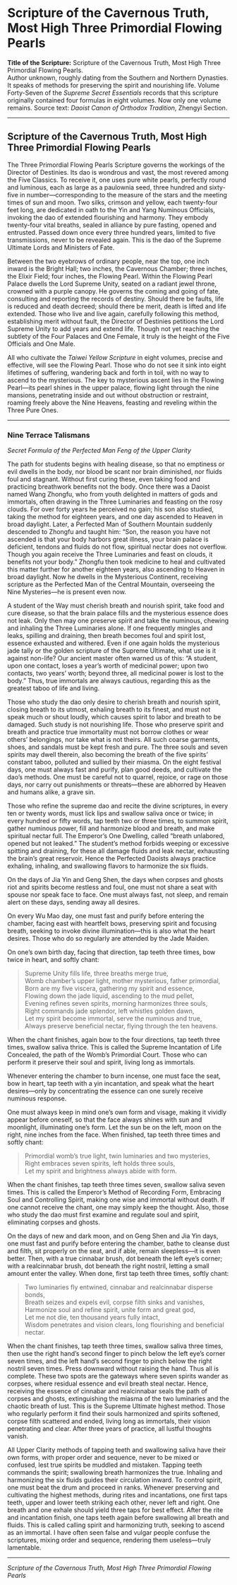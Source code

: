 # Scripture of the Cavernous Truth, Most High Three Primordial Flowing Pearls

**Title of the Scripture:** Scripture of the Cavernous Truth, Most High Three Primordial Flowing Pearls.  
Author unknown, roughly dating from the Southern and Northern Dynasties. It speaks of methods for preserving the spirit and nourishing life. Volume Forty-Seven of the *Supreme Secret Essentials* records that this scripture originally contained four formulas in eight volumes. Now only one volume remains. Source text: *Daoist Canon of Orthodox Tradition*, Zhengyi Section.

---

## Scripture of the Cavernous Truth, Most High Three Primordial Flowing Pearls

The Three Primordial Flowing Pearls Scripture governs the workings of the Director of Destinies. Its dao is wondrous and vast, the most revered among the Five Classics. To receive it, one uses pure white pearls, perfectly round and luminous, each as large as a paulownia seed, three hundred and sixty-five in number—corresponding to the measure of the stars and the meeting times of sun and moon. Two silks, crimson and yellow, each twenty-four feet long, are dedicated in oath to the Yin and Yang Numinous Officials, invoking the dao of extended flourishing and harmony. They embody twenty-four vital breaths, sealed in alliance by pure fasting, opened and entrusted. Passed down once every three hundred years, limited to five transmissions, never to be revealed again. This is the dao of the Supreme Ultimate Lords and Ministers of Fate.

Between the two eyebrows of ordinary people, near the top, one inch inward is the Bright Hall; two inches, the Cavernous Chamber; three inches, the Elixir Field; four inches, the Flowing Pearl. Within the Flowing Pearl Palace dwells the Lord Supreme Unity, seated on a radiant jewel throne, crowned with a purple canopy. He governs the coming and going of fate, consulting and reporting the records of destiny. Should there be faults, life is reduced and death decreed; should there be merit, death is lifted and life extended. Those who live and live again, carefully following this method, establishing merit without fault, the Director of Destinies petitions the Lord Supreme Unity to add years and extend life. Though not yet reaching the subtlety of the Four Palaces and One Female, it truly is the height of the Five Officials and One Male.

All who cultivate the *Taiwei Yellow Scripture* in eight volumes, precise and effective, will see the Flowing Pearl. Those who do not see it sink into eight lifetimes of suffering, wandering back and forth in toil, with no way to ascend to the mysterious. The key to mysterious ascent lies in the Flowing Pearl—its pearl shines in the upper palace, flowing light through the nine mansions, penetrating inside and out without obstruction or restraint, roaming freely above the Nine Heavens, feasting and reveling within the Three Pure Ones.

---

### Nine Terrace Talismans

*Secret Formula of the Perfected Man Feng of the Upper Clarity*

The path for students begins with healing disease, so that no emptiness or evil dwells in the body, nor blood be scant nor brain diminished, nor fluids foul and stagnant. Without first curing these, even taking food and practicing breathwork benefits not the body. Once there was a Daoist named Wang Zhongfu, who from youth delighted in matters of gods and immortals, often drawing in the Three Luminaries and feasting on the rosy clouds. For over forty years he perceived no gain; his son also studied, taking the method for eighteen years, and one day ascended to Heaven in broad daylight. Later, a Perfected Man of Southern Mountain suddenly descended to Zhongfu and taught him: “Son, the reason you have not ascended is that your body harbors great illness, your brain palace is deficient, tendons and fluids do not flow, spiritual nectar does not overflow. Though you again receive the Three Luminaries and feast on clouds, it benefits not your body.” Zhongfu then took medicine to heal and cultivated this matter further for another eighteen years, also ascending to Heaven in broad daylight. Now he dwells in the Mysterious Continent, receiving scripture as the Perfected Man of the Central Mountain, overseeing the Nine Mysteries—he is present even now.

A student of the Way must cherish breath and nourish spirit, take food and cure disease, so that the brain palace fills and the mysterious essence does not leak. Only then may one preserve spirit and take the numinous, chewing and inhaling the Three Luminaries alone. If one frequently mingles and leaks, spilling and draining, then breath becomes foul and spirit lost, essence exhausted and withered. Even if one again holds the mysterious jade tally or the golden scripture of the Supreme Ultimate, what use is it against non-life? Our ancient master often warned us of this: “A student, upon one contact, loses a year’s worth of medicinal power; upon two contacts, two years’ worth; beyond three, all medicinal power is lost to the body.” Thus, true immortals are always cautious, regarding this as the greatest taboo of life and living.

Those who study the dao only desire to cherish breath and nourish spirit, closing breath to its utmost, exhaling breath to its finest, and must not speak much or shout loudly, which causes spirit to labor and breath to be damaged. Such study is not nourishing life. Those who preserve spirit and breath and practice true immortality must not borrow clothes or wear others’ belongings, nor take what is not theirs. All such coarse garments, shoes, and sandals must be kept fresh and pure. The three souls and seven spirits may dwell therein, also becoming the breath of the five spirits’ constant taboo, polluted and sullied by their miasma. On the eight festival days, one must always fast and purify, plan good deeds, and cultivate the dao’s methods. One must be careful not to quarrel, rejoice, or rage on those days, nor carry out punishments or threats—these are abhorred by Heaven and humans alike, a grave sin.

Those who refine the supreme dao and recite the divine scriptures, in every ten or twenty words, must lick lips and swallow saliva once or twice; in every hundred or fifty words, tap teeth two or three times, to summon spirit, gather numinous power, fill and harmonize blood and breath, and make spiritual nectar full. The Emperor’s One Dwelling, called “breath unlabored, opened but not leaked.” The student’s method forbids weeping or excessive spitting and draining, for these all damage fluids and leak nectar, exhausting the brain’s great reservoir. Hence the Perfected Daoists always practice exhaling, inhaling, and swallowing flavors to harmonize the six fluids.

On the days of Jia Yin and Geng Shen, the days when corpses and ghosts riot and spirits become restless and foul, one must not share a seat with spouse nor speak face to face. One must always fast, not sleep, and remain alert on these days, sending away all desires.

On every Wu Mao day, one must fast and purify before entering the chamber, facing east with heartfelt bows, preserving spirit and focusing breath, seeking to invoke divine illumination—this is also what the heart desires. Those who do so regularly are attended by the Jade Maiden.

On one’s own birth day, facing that direction, tap teeth three times, bow twice in heart, and softly chant:

> Supreme Unity fills life, three breaths merge true,  
> Womb chamber’s upper light, mother mysterious, father primordial,  
> Born are my five viscera, gathering my spirit and essence,  
> Flowing down the jade liquid, ascending to the mud pellet,  
> Evening refines seven spirits, morning harmonizes three souls,  
> Right commands jade splendor, left whistles golden dawn,  
> Let my spirit become immortal, serve the numinous and true,  
> Always preserve beneficial nectar, flying through the ten heavens.

When the chant finishes, again bow to the four directions, tap teeth three times, swallow saliva thrice. This is called the Supreme Incantation of Life Concealed, the path of the Womb’s Primordial Court. Those who can perform it preserve their soul and spirit, living long as immortals.

Whenever entering the chamber to burn incense, one must face the seat, bow in heart, tap teeth with a yin incantation, and speak what the heart desires—only by concentrating the essence can one surely receive numinous response.

One must always keep in mind one’s own form and visage, making it vividly appear before oneself, so that the face always shines with sun and moonlight, illuminating one’s form. Let the sun be on the left, moon on the right, nine inches from the face. When finished, tap teeth three times and softly chant:

> Primordial womb’s true light, twin luminaries and two mysteries,  
> Right embraces seven spirits, left holds three souls,  
> Let my spirit and brightness always abide with form.

When the chant finishes, tap teeth three times seven, swallow saliva seven times. This is called the Emperor’s Method of Recording Form, Embracing Soul and Controlling Spirit, making one wise and immortal without death. If one cannot receive the chant, one may simply keep the thought. Also, those who study the dao must first examine and regulate soul and spirit, eliminating corpses and ghosts.

On the days of new and dark moon, and on Geng Shen and Jia Yin days, one must fast and purify before entering the chamber, bathe to cleanse dust and filth, sit properly on the seat, and if able, remain sleepless—it is even better. Then, with a true cinnabar brush, dot beneath the left eye’s corner; with a realcinnabar brush, dot beneath the right nostril, letting a small amount enter the valley. When done, first tap teeth three times, softly chant:

> Two luminaries fly entwined, cinnabar and realcinnabar disperse bonds,  
> Breath seizes and expels evil, corpse filth sinks and vanishes,  
> Harmonize soul and refine spirit, unite form and great god,  
> Let me not die, ten thousand years fully intact,  
> Wisdom penetrates and vision clears, long flourishing and beneficial nectar.

When the chant finishes, tap teeth three times, swallow saliva three times, then use the right hand’s second finger to pinch below the left eye’s corner seven times, and the left hand’s second finger to pinch below the right nostril seven times. Press downward without raising the hand. Thus all is complete. These two spots are the gateways where seven spirits wander as corpses, where residual essence and evil breath steal nectar. Hence, receiving the essence of cinnabar and realcinnabar seals the path of corpses and ghosts, extinguishing the miasma of the two luminaries and the chaotic breath of lust. This is the Supreme Ultimate highest method. Those who regularly perform it find their souls harmonized and spirits softened, corpse filth scattered and ended, living long as immortals, their vision penetrating and clear. After three years of practice, all lustful thoughts vanish.

All Upper Clarity methods of tapping teeth and swallowing saliva have their own forms, with proper order and sequence, never to be mixed or confused, lest true spirits be muddled and mistaken. Tapping teeth commands the spirit; swallowing breath harmonizes the true. Inhaling and harmonizing the six fluids guides their circulation inward. To control spirit, one must beat the drum and proceed in ranks. Whenever preserving and cultivating the highest methods, during rites and incantations, one first taps teeth, upper and lower teeth striking each other, never left and right. One breath and one exhale should yield three taps for best effect. After the rite and incantation finish, one taps teeth again before swallowing all breath and fluids. This is called calling spirit and harmonizing truth, seeking to ascend as an immortal. I have often seen false and vulgar people confuse the scriptures, mixing order and sequence, rendering them useless—truly lamentable.

---

*Scripture of the Cavernous Truth, Most High Three Primordial Flowing Pearls*